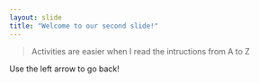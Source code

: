 ```yaml
---
layout: slide
title: "Welcome to our second slide!"
---
```

> Activities are easier when I read the intructions from A to Z

Use the left arrow to go back!
